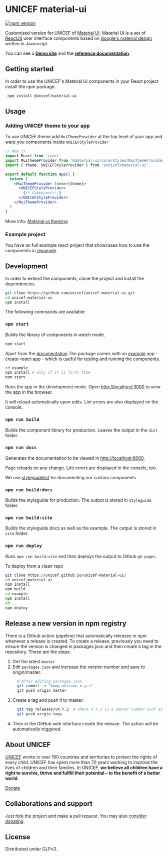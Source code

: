# UNICEF material-ui

[![npm version](https://badge.fury.io/js/%40unicef%2Fmaterial-ui.svg)](https://badge.fury.io/js/%40unicef%2Fmaterial-ui)

Customized version for UNICEF of [Material UI](https://material-ui.com/). Material UI is a set of [ReactJS](http://reactjs.org) user interface components based on [Google's material design](https://material.io/design/) written in Javascript.

You can see a **[Demo site](https://unicef.github.io/unicef-material-ui/example/)** and the **[reference documentation](https://unicef.github.io/unicef-material-ui/)**.

## Getting started

In order to use the UNICEF's Material UI components in your React project install the npm package.

```bash
 npm install @unicef/material-ui
```

## Usage

### Adding UNICEF theme to your app

To use UNICEF theme add `MuiThemeProvider` at the top level of your app and warp you components inside `UNICEFStyleProvider`

```jsx
// App.js
import React from 'react'
import MuiThemeProvider from '@material-ui/core/styles/MuiThemeProvider'
import { theme, UNICEFStyleProvider } from '@unicef/material-ui'

export default function App() {
  return (
    <MuiThemeProvider theme={theme}>
      <UNICEFStyleProvider>
        {/* Components*/}
      </UNICEFStyleProvider>
    </MuiThemeProvider>
  )
}
```

More info: <a href="https://material-ui.com/styles/advanced/#theming">Material-ui theming</a>

### Example project

You have an full example react project that showcases how to use the components in [/example](https://github.com/unicef/unicef-material-ui/tree/master/example]example/).

## Development

In order to extend the components, clone the project and install the dependencies.

```bash
git clone https://github.com/unicef/unicef-material-ui.git
cd unicef-material-ui
npm install
```

The following commands are available:

### `npm start`

Builds the library of components in watch mode.

```bash
npm start
```

Apart from the [documentation](https://unicef.github.io/unicef-material-ui/) The package comes with an [example](https://github.com/unicef/unicef-material-ui/tree/master/example) app - create-react-app - which is useful for testing and running the components.

```bash
cd example
npm install # only if it is first time
npm start
```

Runs the app in the development mode. Open [http://localhost:3000](http://localhost:3000) to view the app in the browser.

It will reload automatically upon edits. Lint errors are also displayed on the console.

### `npm run build`

Builds the component library for production. Leaves the output in the `dist` folder.

### `npm run docs`

Generates the documentation to be viewed in [http://localhost:6060](http://localhost:6060).

Page reloads on any change. Lint errors are displayed in the console, too.

We use [styleguidelist](https://react-styleguidist.js.org/) for documenting our custom components.

### `npm run build:docs`

Builds the styleguide for production. The output is stored in `styleguide` folder.

### `npm run build:site`

Builds the styleguide docs as well as the example. The output is stored in `site` folder.

### `npm run deploy`

Runs `npm run build:site` and then deploys the output to Github `gh-pages`.

To deploy from a clean repo
```bash
git clone https://unicef.github.io/unicef-material-ui/
cd unicef-material-ui
npm install
npm build
cd example
npm install
cd ..
npm deploy
```

## Release a new version in npm registry

There is a Github action (pipeline) that automatically releases in npm whenever a release is created.
To create a release, previously you need to ensure the version is changed in packages.json and then create a tag in the repository. These are the steps:

1. Get the latest `master`
2. Edit `packages.json` and increase the version number and save to origin/master.  
    ```bash
      # After editing packages.json
      git commit -m "bump version x.y.z"
      git push origin master
      ```
3.  Create a tag and push it to master:
    ```bash
      git tag releases/vX.Y.Z  # where X.Y.Z is a semver number such as 1.6.9
      git push origin tags
    ```
4. Then in the GitHub web interface create the release. The action will be automatically triggered.
    
## About UNICEF

[UNICEF](https://www.unicef.org/) works in over 190 countries and territories to protect the rights of every child. UNICEF has spent more than 70 years working to improve the lives of children and their families. In UNICEF, **we believe all children have a right to survive, thrive and fulfill their potential – to the benefit of a better world**.

[Donate](https://donate.unicef.org/donate/now)


## Collaborations and support

Just fork the project and make a pull request. You may also [consider donating](https://donate.unicef.org/donate/now).



## License

Distributed under GLPv3.
